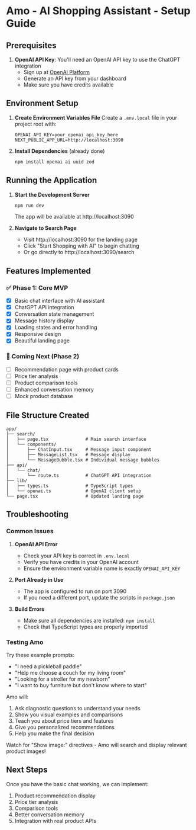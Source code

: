 # Amo - AI Shopping Assistant - Setup Guide

## Prerequisites

1. **OpenAI API Key**: You'll need an OpenAI API key to use the ChatGPT integration
   - Sign up at [OpenAI Platform](https://platform.openai.com/)
   - Generate an API key from your dashboard
   - Make sure you have credits available

## Environment Setup

1. **Create Environment Variables File**
   Create a `.env.local` file in your project root with:
   ```
   OPENAI_API_KEY=your_openai_api_key_here
   NEXT_PUBLIC_APP_URL=http://localhost:3090
   ```

2. **Install Dependencies** (already done)
   ```bash
   npm install openai ai uuid zod
   ```

## Running the Application

1. **Start the Development Server**
   ```bash
   npm run dev
   ```
   The app will be available at http://localhost:3090

2. **Navigate to Search Page**
   - Visit http://localhost:3090 for the landing page
   - Click "Start Shopping with AI" to begin chatting
   - Or go directly to http://localhost:3090/search

## Features Implemented

### ✅ Phase 1: Core MVP
- [x] Basic chat interface with AI assistant
- [x] ChatGPT API integration
- [x] Conversation state management
- [x] Message history display
- [x] Loading states and error handling
- [x] Responsive design
- [x] Beautiful landing page

### 🚧 Coming Next (Phase 2)
- [ ] Recommendation page with product cards
- [ ] Price tier analysis
- [ ] Product comparison tools
- [ ] Enhanced conversation memory
- [ ] Mock product database

## File Structure Created

```
app/
├── search/
│   ├── page.tsx              # Main search interface
│   └── components/
│       ├── ChatInput.tsx     # Message input component
│       ├── MessageList.tsx   # Message display
│       └── MessageBubble.tsx # Individual message bubbles
├── api/
│   └── chat/
│       └── route.ts          # ChatGPT API integration
├── lib/
│   ├── types.ts              # TypeScript types
│   └── openai.ts             # OpenAI client setup
└── page.tsx                  # Updated landing page
```

## Troubleshooting

### Common Issues

1. **OpenAI API Error**
   - Check your API key is correct in `.env.local`
   - Verify you have credits in your OpenAI account
   - Ensure the environment variable name is exactly `OPENAI_API_KEY`

2. **Port Already in Use**
   - The app is configured to run on port 3090
   - If you need a different port, update the scripts in `package.json`

3. **Build Errors**
   - Make sure all dependencies are installed: `npm install`
   - Check that TypeScript types are properly imported

### Testing Amo

Try these example prompts:
- "I need a pickleball paddle"
- "Help me choose a couch for my living room"
- "Looking for a stroller for my newborn"
- "I want to buy furniture but don't know where to start"

Amo will:
1. Ask diagnostic questions to understand your needs
2. Show you visual examples and comparisons
3. Teach you about price tiers and features
4. Give you personalized recommendations
5. Help you make the final decision

Watch for "Show image:" directives - Amo will search and display relevant product images!

## Next Steps

Once you have the basic chat working, we can implement:
1. Product recommendation display
2. Price tier analysis
3. Comparison tools
4. Better conversation memory
5. Integration with real product APIs 